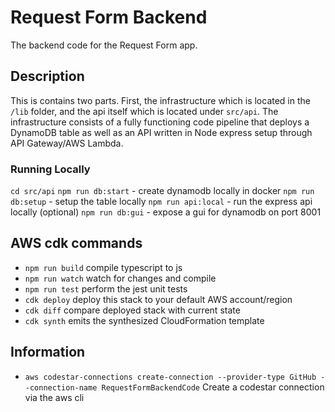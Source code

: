 # Request Form Backend
The backend code for the Request Form app.

## Description
This is contains two parts. First, the infrastructure which is located in the `/lib` folder, and the api itself which is located under `src/api`. The infrastructure consists of a fully functioning code pipeline that deploys a DynamoDB table as well as an API written in Node express setup through API Gateway/AWS Lambda.

### Running Locally
`cd src/api`
`npm run db:start` - create dynamodb locally in docker
`npm run db:setup` - setup the table locally
`npm run api:local` - run the express api locally
(optional) `npm run db:gui` - expose a gui for dynamodb on port 8001

## AWS cdk commands

* `npm run build`   compile typescript to js
* `npm run watch`   watch for changes and compile
* `npm run test`    perform the jest unit tests
* `cdk deploy`      deploy this stack to your default AWS account/region
* `cdk diff`        compare deployed stack with current state
* `cdk synth`       emits the synthesized CloudFormation template

## Information
* `aws codestar-connections create-connection --provider-type GitHub --connection-name RequestFormBackendCode` Create a codestar connection via the aws cli
